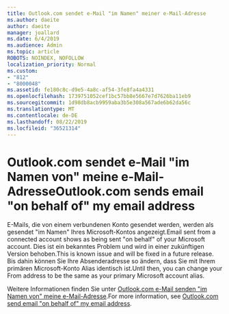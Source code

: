 ```yaml
---
title: Outlook.com sendet e-Mail "im Namen" meiner e-Mail-Adresse
ms.author: daeite
author: daeite
manager: joallard
ms.date: 6/4/2019
ms.audience: Admin
ms.topic: article
ROBOTS: NOINDEX, NOFOLLOW
localization_priority: Normal
ms.custom:
- "812"
- "8000048"
ms.assetid: fe180c8c-d9e5-4a8c-af54-3fe8fa4a4331
ms.openlocfilehash: 1739751052cef1bc57bb8e5667e7d7626ba11eb9
ms.sourcegitcommit: 1d98db8acb9959aba3b5e308a567ade6b62da56c
ms.translationtype: MT
ms.contentlocale: de-DE
ms.lasthandoff: 08/22/2019
ms.locfileid: "36521314"
---
```

# <a name="outlookcom-sends-email-on-behalf-of-my-email-address"></a><span data-ttu-id="b71ca-102">Outlook.com sendet e-Mail "im Namen von" meine e-Mail-Adresse</span><span class="sxs-lookup"><span data-stu-id="b71ca-102">Outlook.com sends email "on behalf of" my email address</span></span>

<span data-ttu-id="b71ca-103">E-Mails, die von einem verbundenen Konto gesendet werden, werden als gesendet "im Namen" Ihres Microsoft-Kontos angezeigt.</span><span class="sxs-lookup"><span data-stu-id="b71ca-103">Email sent from a connected account shows as being sent "on behalf" of your Microsoft account.</span></span> <span data-ttu-id="b71ca-104">Dies ist ein bekanntes Problem und wird in einer zukünftigen Version behoben.</span><span class="sxs-lookup"><span data-stu-id="b71ca-104">This is known issue and will be fixed in a future release.</span></span> <span data-ttu-id="b71ca-105">Bis dahin können Sie Ihre Absenderadresse so ändern, dass Sie mit Ihrem primären Microsoft-Konto Alias identisch ist.</span><span class="sxs-lookup"><span data-stu-id="b71ca-105">Until then, you can change your From address to be the same as your primary Microsoft account alias.</span></span>
  
<span data-ttu-id="b71ca-106">Weitere Informationen finden Sie unter [Outlook.com e-Mail senden "im Namen von" meine e-Mail-Adresse](https://support.office.com/article/2c2b4d9f-0203-42c6-b2d2-b8aba1386e75?wt.mc_id=Office_Outlook_com_Alchemy).</span><span class="sxs-lookup"><span data-stu-id="b71ca-106">For more information, see [Outlook.com send email "on behalf of" my email address](https://support.office.com/article/2c2b4d9f-0203-42c6-b2d2-b8aba1386e75?wt.mc_id=Office_Outlook_com_Alchemy).</span></span>
